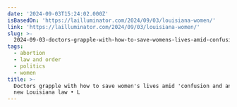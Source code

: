 ```yaml
---
date: '2024-09-03T15:24:02.000Z'
isBasedOn: 'https://lailluminator.com/2024/09/03/louisiana-women/'
link: 'https://lailluminator.com/2024/09/03/louisiana-women/'
slug: >-
  2024-09-03-doctors-grapple-with-how-to-save-womens-lives-amid-confusion-and-angst-over-new-louisiana-law-l
tags:
  - abortion
  - law and order
  - politics
  - women
title: >-
  Doctors grapple with how to save women's lives amid 'confusion and angst' over
  new Louisiana law • L
---
```

 
